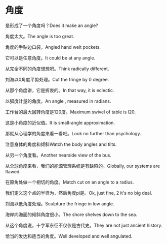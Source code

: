 # 角度

<p><span class="chinese">是形成了一个角度吗？</span><span class="english">Does it make an angle?</span></p>

<p><span class="chinese">角度太大。</span><span class="english">The angle is too great.</span></p>

<p><span class="chinese">角度的手贴边口袋。</span><span class="english">Angled hand welt pockets.</span></p>

<p><span class="chinese">它可以是任意角度。</span><span class="english">It could be at any angle.</span></p>

<p><span class="chinese">从完全不同的角度想想吧。</span><span class="english">Think radically different.</span></p>

<p><span class="chinese">刘海以0角度平剪处理。</span><span class="english">Cut the fringe by 0 degree.</span></p>

<p><span class="chinese">从那个角度讲，它是折衷的。</span><span class="english">In that way, it is eclectic.</span></p>

<p><span class="chinese">以弧度计量的角度。</span><span class="english">An angle , measured in radians.</span></p>

<p><span class="chinese">工作台的最大回转角度是120度。</span><span class="english">Maximum swivel of table is l20.</span></p>

<p><span class="chinese">这是小角度的近似值。</span><span class="english">It is small-angle approximation.</span></p>

<p><span class="chinese">那就从心理学的角度来看一看吧。</span><span class="english">Look no further than psychology.</span></p>

<p><span class="chinese">注意身体的角度和倾斜</span><span class="english">Watch the body angles and tilts.</span></p>

<p><span class="chinese">从另一个角度看。</span><span class="english">Another nearside view of the bus.</span></p>

<p><span class="chinese">从全球角度来看，我们的能源管理系统是有缺陷的。</span><span class="english">Globally, our systems are flawed.</span></p>

<p><span class="chinese">在原角处做一个相切的角度。</span><span class="english">Match cut on an angle to a radius.</span></p>

<p><span class="chinese">我们定义这个点的半径为，然后角度pi是。</span><span class="english">Ok, just fine, 2 it's no big deal.</span></p>

<p><span class="chinese">刘海以低角度处理。</span><span class="english">Sculpture the fringe in low angle.</span></p>

<p><span class="chinese">海岸向海面的倾斜角度很小。</span><span class="english">The shore shelves down to the sea.</span></p>

<p><span class="chinese">从这个角度说，十字军东征不仅仅是古代史。</span><span class="english">They are not just ancient history.</span></p>

<p><span class="chinese">恰当的发达和适当的角度。</span><span class="english">Well developed and well angulated.</span></p>

